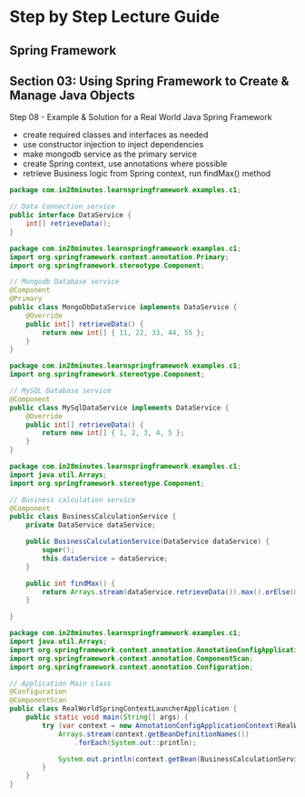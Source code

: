 # Step by Step Lecture Guide
## Spring Framework
## Section 03: Using Spring Framework to Create & Manage Java Objects

Step 08 - Example & Solution for a Real World Java Spring Framework 
- create required classes and interfaces as needed
- use constructor injection to inject dependencies
- make mongodb service as the primary service
- create Spring context, use annotations where possible
- retrieve Business logic from Spring context, run findMax() method

```java
package com.in28minutes.learnspringframework.examples.c1;

// Data Connection service
public interface DataService {
	int[] retrieveData();
}
```

```java
package com.in28minutes.learnspringframework.examples.c1;
import org.springframework.context.annotation.Primary;
import org.springframework.stereotype.Component;

// Mongodb Database service
@Component
@Primary
public class MongoDbDataService implements DataService {
	@Override
	public int[] retrieveData() {
		return new int[] { 11, 22, 33, 44, 55 };
	}
}
```

```java
package com.in28minutes.learnspringframework.examples.c1;
import org.springframework.stereotype.Component;

// MySQL Database service
@Component
public class MySqlDataService implements DataService {
	@Override
	public int[] retrieveData() {
		return new int[] { 1, 2, 3, 4, 5 };
	}
}
```

```java
package com.in28minutes.learnspringframework.examples.c1;
import java.util.Arrays;
import org.springframework.stereotype.Component;

// Business calculation service
@Component
public class BusinessCalculationService {
	private DataService dataService;

	public BusinessCalculationService(DataService dataService) {
		super();
		this.dataService = dataService;
	}

	public int findMax() {
		return Arrays.stream(dataService.retrieveData()).max().orElse(0);
	}

}
```

```java
package com.in28minutes.learnspringframework.examples.c1;
import java.util.Arrays;
import org.springframework.context.annotation.AnnotationConfigApplicationContext;
import org.springframework.context.annotation.ComponentScan;
import org.springframework.context.annotation.Configuration;

// Application Main class
@Configuration
@ComponentScan
public class RealWorldSpringContextLauncherApplication {
	public static void main(String[] args) {
		try (var context = new AnnotationConfigApplicationContext(RealWorldSpringContextLauncherApplication.class)) {
			Arrays.stream(context.getBeanDefinitionNames())
				.forEach(System.out::println);

			System.out.println(context.getBean(BusinessCalculationService.class).findMax());
		}
	}
}
```
